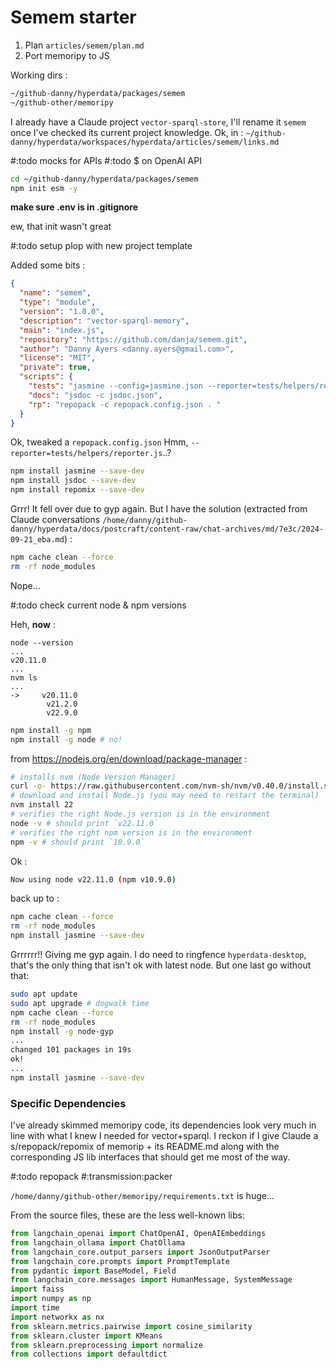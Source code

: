 # Semem starter

1. Plan `articles/semem/plan.md`
2. Port memoripy to JS

Working dirs :

```sh
~/github-danny/hyperdata/packages/semem
~/github-other/memoripy
```

I already have a Claude project `vector-sparql-store`, I'll rename it `semem` once I've checked its current project knowledge.
Ok, in :
`~/github-danny/hyperdata/workspaces/hyperdata/articles/semem/links.md`

#:todo mocks for APIs
#:todo $ on OpenAI API

```sh
cd ~/github-danny/hyperdata/packages/semem
npm init esm -y
```

**make sure .env is in .gitignore**

ew, that init wasn't great

#:todo setup plop with new project template

Added some bits :
```json
{
  "name": "semem",
  "type": "module",
  "version": "1.0.0",
  "description": "vector-sparql-memory",
  "main": "index.js",
  "repository": "https://github.com/danja/semem.git",
  "author": "Danny Ayers <danny.ayers@gmail.com>",
  "license": "MIT",
  "private": true,
  "scripts": {
    "tests": "jasmine --config=jasmine.json --reporter=tests/helpers/reporter.js",
    "docs": "jsdoc -c jsdoc.json",
    "rp": "repopack -c repopack.config.json . "
  }
}
```

Ok, tweaked a `repopack.config.json`
Hmm, `--reporter=tests/helpers/reporter.js`..?

```sh
npm install jasmine --save-dev
npm install jsdoc --save-dev
npm install repomix --save-dev
```

Grrr! It fell over due to gyp again. But I have the solution (extracted from Claude conversations `/home/danny/github-danny/hyperdata/docs/postcraft/content-raw/chat-archives/md/7e3c/2024-09-21_eba.md`) :

```sh
npm cache clean --force
rm -rf node_modules
```

Nope...

#:todo check current node & npm versions

Heh, **now** :

```
node --version
...
v20.11.0
...
nvm ls
...
->     v20.11.0
        v21.2.0
        v22.9.0
```

```sh
npm install -g npm
npm install -g node # no!
```

from https://nodejs.org/en/download/package-manager :
```sh
# installs nvm (Node Version Manager)
curl -o- https://raw.githubusercontent.com/nvm-sh/nvm/v0.40.0/install.sh | bash
# download and install Node.js (you may need to restart the terminal)
nvm install 22
# verifies the right Node.js version is in the environment
node -v # should print `v22.11.0`
# verifies the right npm version is in the environment
npm -v # should print `10.9.0`
```
Ok :
```sh
Now using node v22.11.0 (npm v10.9.0)
```

back up to :
```sh
npm cache clean --force
rm -rf node_modules
npm install jasmine --save-dev
```

Grrrrrr!! Giving me gyp again. I do need to ringfence `hyperdata-desktop`, that's the only thing that isn't ok with latest node. But one last go without that:

```sh
sudo apt update
sudo apt upgrade # dogwalk time
npm cache clean --force
rm -rf node_modules
npm install -g node-gyp
...
changed 101 packages in 19s
ok!
...
npm install jasmine --save-dev
```


### Specific Dependencies

I've already skimmed memoripy code, its dependencies look very much in line with what I knew I needed for vector+sparql. I reckon if I give Claude a s/repopack/repomix of memorip + its README.md along with the corresponding JS lib interfaces that should get me most of the way.

#:todo repopack #:transmission:packer

`/home/danny/github-other/memoripy/requirements.txt` is huge...

From the source files, these are the less well-known libs:

```python
from langchain_openai import ChatOpenAI, OpenAIEmbeddings
from langchain_ollama import ChatOllama
from langchain_core.output_parsers import JsonOutputParser
from langchain_core.prompts import PromptTemplate
from pydantic import BaseModel, Field
from langchain_core.messages import HumanMessage, SystemMessage
import faiss
import numpy as np
import time
import networkx as nx
from sklearn.metrics.pairwise import cosine_similarity
from sklearn.cluster import KMeans
from sklearn.preprocessing import normalize
from collections import defaultdict
```
